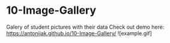 # 10-Image-Gallery
Galery of student pictures with their data
Check out demo here:
https://antonijak.github.io/10-Image-Gallery/
![example.gif]
